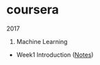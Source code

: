 # coursera
2017

1. Machine Learning
  - Week1 Introduction ([Notes](https://github.com/jes2ica/coursera/blob/master/machine-learning/week1/Notes.md))

